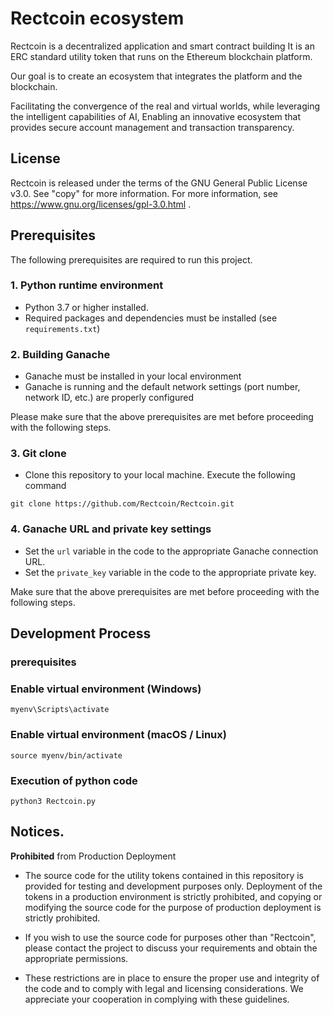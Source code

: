 # Rectcoin ecosystem
Rectcoin is a decentralized application and smart contract building It is an ERC standard utility token that runs on the Ethereum blockchain platform.

Our goal is to create an ecosystem that integrates the platform and the blockchain.

Facilitating the convergence of the real and virtual worlds, while leveraging the intelligent capabilities of AI, Enabling an innovative ecosystem that provides secure account management and transaction transparency.

## License
Rectcoin is released under the terms of the GNU General Public License v3.0. See "copy" for more information. For more information, see https://www.gnu.org/licenses/gpl-3.0.html . 

## Prerequisites

The following prerequisites are required to run this project.

### 1. Python runtime environment

- Python 3.7 or higher installed.
- Required packages and dependencies must be installed (see `requirements.txt`)

### 2. Building Ganache

- Ganache must be installed in your local environment
- Ganache is running and the default network settings (port number, network ID, etc.) are properly configured

Please make sure that the above prerequisites are met before proceeding with the following steps.

### 3. Git clone
- Clone this repository to your local machine. Execute the following command
```
git clone https://github.com/Rectcoin/Rectcoin.git
```

### 4. Ganache URL and private key settings

- Set the `url` variable in the code to the appropriate Ganache connection URL.
- Set the `private_key` variable in the code to the appropriate private key.

Make sure that the above prerequisites are met before proceeding with the following steps.

## Development Process
### prerequisites


### Enable virtual environment (Windows)
```
myenv\Scripts\activate
```
### Enable virtual environment (macOS / Linux)
```
source myenv/bin/activate
```
### Execution of python code
```
python3 Rectcoin.py
```

## Notices.

**Prohibited** from Production Deployment

- The source code for the utility tokens contained in this repository is provided for testing and development purposes only. Deployment of the tokens in a production environment is strictly prohibited, and copying or modifying the source code for the purpose of production deployment is strictly prohibited.

- If you wish to use the source code for purposes other than "Rectcoin", please contact the project to discuss your requirements and obtain the appropriate permissions.

- These restrictions are in place to ensure the proper use and integrity of the code and to comply with legal and licensing considerations. We appreciate your cooperation in complying with these guidelines.
